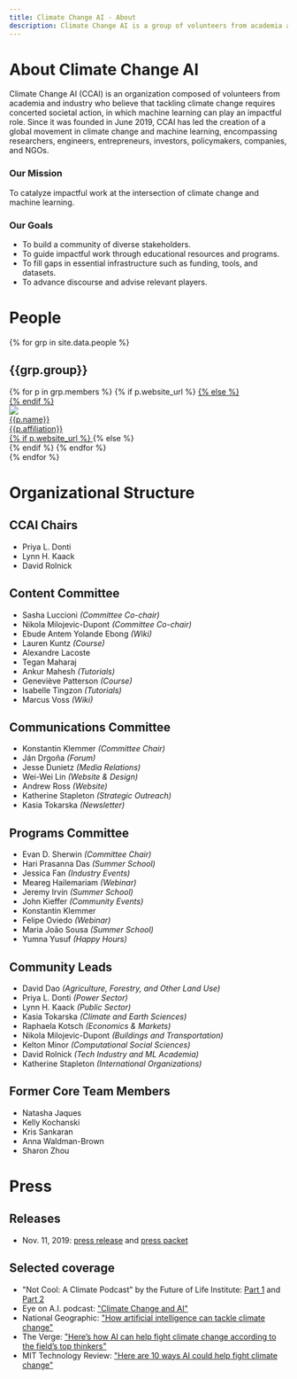```yaml
---
title: Climate Change AI - About
description: Climate Change AI is a group of volunteers from academia and industry who believe in using machine learning, where it is relevant, to help tackle the climate crisis.
---
```


# About Climate Change AI

Climate Change AI (CCAI) is an organization composed of volunteers from academia and industry who believe that tackling climate change requires concerted societal action, in which machine learning can play an impactful role. Since it was founded in June 2019, CCAI has led the creation of a global movement in climate change and machine learning, encompassing researchers, engineers, entrepreneurs, investors, policymakers, companies, and NGOs.

### Our Mission
To catalyze impactful work at the intersection of climate change and machine learning.

### Our Goals
* To build a community of diverse stakeholders.
* To guide impactful work through educational resources and programs.
* To fill gaps in essential infrastructure such as funding, tools, and datasets. 
* To advance discourse and advise relevant players.


# People

{% for grp in site.data.people %}
<h2 id="{{grp.anchor}}">{{grp.group}}</h2>
<div class="person__list">
{% for p in grp.members %}
{% if p.website_url %}
<a class="person__item" href="{{p.website_url}}" target="_blank">
{% else %}
<div class="person__item">
{% endif %}
<div class="person__pic-wrapper">
<img class="person__pic" src="{{p.image_url}}">
</div>
<div class="person__name">{{p.name}}</div>
<div class="person__affil">{{p.affiliation}}</div>
{% if p.website_url %}
</a>
{% else %}
</div>
{% endif %}
{% endfor %}
</div>
{% endfor %}

# Organizational Structure

## CCAI Chairs
- Priya L. Donti
- Lynn H. Kaack
- David Rolnick

## Content Committee
- Sasha Luccioni <em>(Committee Co-chair)</em>
- Nikola Milojevic-Dupont <em>(Committee Co-chair)</em>
- Ebude Antem Yolande Ebong <em>(Wiki)</em>
- Lauren Kuntz <em>(Course)</em>
- Alexandre Lacoste
- Tegan Maharaj
- Ankur Mahesh <em>(Tutorials)</em>
- Geneviève Patterson <em>(Course)</em>
- Isabelle Tingzon <em>(Tutorials)</em>
- Marcus Voss <em>(Wiki)</em>

## Communications Committee
- Konstantin Klemmer <em>(Committee Chair)</em>
- Ján Drgoňa <em>(Forum)</em>
- Jesse Dunietz <em>(Media Relations)</em>
- Wei-Wei Lin <em>(Website & Design)</em>
- Andrew Ross <em>(Website)</em>
- Katherine Stapleton <em>(Strategic Outreach)</em>
- Kasia Tokarska <em>(Newsletter)</em>

## Programs Committee
- Evan D. Sherwin <em>(Committee Chair)</em>
- Hari Prasanna Das <em>(Summer School)</em>
- Jessica Fan <em>(Industry Events)</em>
- Meareg Hailemariam <em>(Webinar)</em>
- Jeremy Irvin <em>(Summer School)</em>
- John Kieffer <em>(Community Events)</em>
- Konstantin Klemmer
- Felipe Oviedo <em>(Webinar)</em>
- Maria João Sousa <em>(Summer School)</em>
- Yumna Yusuf <em>(Happy Hours)</em>

## Community Leads
- David Dao <em>(Agriculture, Forestry, and Other Land Use)</em>
- Priya L. Donti <em>(Power Sector)</em>
- Lynn H. Kaack <em>(Public Sector)</em>
- Kasia Tokarska <em>(Climate and Earth Sciences)</em>
- Raphaela Kotsch <em>(Economics & Markets)</em>
- Nikola Milojevic-Dupont <em>(Buildings and Transportation)</em>
- Kelton Minor <em>(Computational Social Sciences)</em>
- David Rolnick <em>(Tech Industry and ML Academia)</em>
- Katherine Stapleton <em>(International Organizations)</em>

## Former Core Team Members
- Natasha Jaques
- Kelly Kochanski
- Kris Sankaran
- Anna Waldman-Brown
- Sharon Zhou

# Press

## Releases
* Nov. 11, 2019: <a href="/press_releases/2019-11-11/release.html" target="_blank">press release</a> and [press packet](/press_releases/2019-11-11/press_packet.zip)

## Selected coverage
* "Not Cool: A Climate Podcast" by the Future of Life Institute: <a href="https://futureoflife.org/2019/10/22/not-cool-ep-16-tackling-climate-change-with-machine-learning-part-1/" target="_blank">Part 1</a> and <a href="https://futureoflife.org/2019/10/24/not-cool-ep-17-tackling-machine-learning-with-climate-change-part-2/" target="_blank">Part 2</a>
* Eye on A.I. podcast: <a href="https://www.eye-on.ai/podcast-024" target="_blank">"Climate Change and AI"</a>
* National Geographic: <a href="https://www.nationalgeographic.com/environment/2019/07/artificial-intelligence-climate-change/" target="_blank">"How artificial intelligence can tackle climate change"</a>
* The Verge: <a href="https://www.theverge.com/2019/6/25/18744034/ai-artificial-intelligence-ml-climate-change-fight-tackle" target="_blank">"Here’s how AI can help fight climate change according to the field’s top thinkers"</a>
* MIT Technology Review: <a href="https://www.technologyreview.com/s/613838/ai-climate-change-machine-learning/" target="_blank">"Here are 10 ways AI could help fight climate change"</a>

